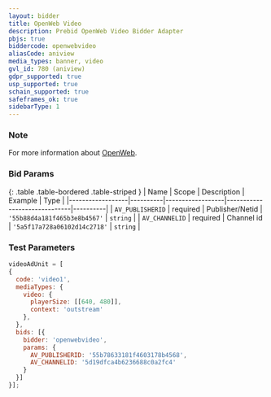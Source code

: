 ```yaml
---
layout: bidder
title: OpenWeb Video
description: Prebid OpenWeb Video Bidder Adapter
pbjs: true
biddercode: openwebvideo
aliasCode: aniview
media_types: banner, video
gvl_id: 780 (aniview)
gdpr_supported: true
usp_supported: true
schain_supported: true
safeframes_ok: true
sidebarType: 1
---
```


### Note

For more information about [OpenWeb](https://www.openweb.com/).

### Bid Params

{: .table .table-bordered .table-striped }
| Name             | Scope    | Description      | Example                      | Type     |
|------------------|----------|------------------|------------------------------|----------|
| `AV_PUBLISHERID` | required | Publisher/Netid  | `'55b88d4a181f465b3e8b4567'` | `string` |
| `AV_CHANNELID`   | required | Channel id       | `'5a5f17a728a06102d14c2718'` | `string` |

### Test Parameters

```javascript
videoAdUnit = [
{
  code: 'video1',
  mediaTypes: {
    video: {
      playerSize: [[640, 480]],
      context: 'outstream'
    },
  },
  bids: [{
    bidder: 'openwebvideo',
    params: {
      AV_PUBLISHERID: '55b78633181f4603178b4568',
      AV_CHANNELID: '5d19dfca4b6236688c0a2fc4'
    }
  }]
}];
```
